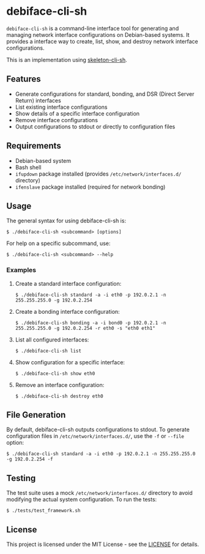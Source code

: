 # debiface-cli-sh

`debiface-cli-sh` is a command-line interface tool for generating and managing network interface configurations on Debian-based systems. It provides a interface way to create, list, show, and destroy network interface configurations.

This is an implementation using [skeleton-cli-sh](https://github.com/zinrai/skeleton-cli-sh).

## Features

- Generate configurations for standard, bonding, and DSR (Direct Server Return) interfaces
- List existing interface configurations
- Show details of a specific interface configuration
- Remove interface configurations
- Output configurations to stdout or directly to configuration files

## Requirements

- Debian-based system
- Bash shell
- `ifupdown` package installed (provides `/etc/network/interfaces.d/` directory)
- `ifenslave` package installed (required for network bonding)

## Usage

The general syntax for using debiface-cli-sh is:

```
$ ./debiface-cli-sh <subcommand> [options]
```

For help on a specific subcommand, use:

```
$ ./debiface-cli-sh <subcommand> --help
```

### Examples

1. Create a standard interface configuration:
   ```
   $ ./debiface-cli-sh standard -a -i eth0 -p 192.0.2.1 -n 255.255.255.0 -g 192.0.2.254
   ```

2. Create a bonding interface configuration:
   ```
   $ ./debiface-cli-sh bonding -a -i bond0 -p 192.0.2.1 -n 255.255.255.0 -g 192.0.2.254 -r eth0 -s "eth0 eth1"
   ```

3. List all configured interfaces:
   ```
   $ ./debiface-cli-sh list
   ```

4. Show configuration for a specific interface:
   ```
   $ ./debiface-cli-sh show eth0
   ```

5. Remove an interface configuration:
   ```
   $ ./debiface-cli-sh destroy eth0
   ```

## File Generation

By default, debiface-cli-sh outputs configurations to stdout. To generate configuration files in `/etc/network/interfaces.d/`, use the `-f` or `--file` option:

```
$ ./debiface-cli-sh standard -a -i eth0 -p 192.0.2.1 -n 255.255.255.0 -g 192.0.2.254 -f
```

## Testing

The test suite uses a mock `/etc/network/interfaces.d/` directory to avoid modifying the actual system configuration. To run the tests:

```
$ ./tests/test_framework.sh
```

## License

This project is licensed under the MIT License - see the [LICENSE](https://opensource.org/license/mit) for details.
